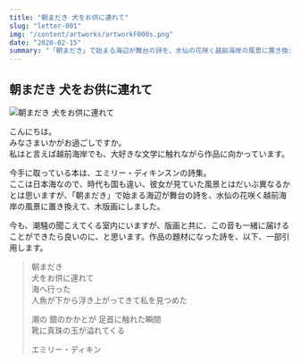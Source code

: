 ```yaml
---
title: "朝まだき 犬をお供に連れて"
slug: "letter-001"
img: "/content/artworks/artworkF000s.png"
date: "2020-02-15"
summary: "「朝まだき」で始まる海辺が舞台の詩を、水仙の花咲く越前海岸の風景に置き換えて、木版画にしました。版画と共に、この潮騒も一緒に届けることができたら良いのに、と思います。"
---
```


## 朝まだき 犬をお供に連れて

![朝まだき 犬をお供に連れて](/content/artworks/artworkF000s.png)

こんにちは。  
みなさまいかがお過ごしですか。  
私はと言えば越前海岸でも、大好きな文学に触れながら作品に向かっています。  

今手に取っている本は、エミリー・ディキンスンの詩集。  
ここは日本海なので、時代も国も違い、彼女が見ていた風景とはだいぶ異なるかとは思いますが、「朝まだき」で始まる海辺が舞台の詩を、水仙の花咲く越前海岸の風景に置き換えて、木版画にしました。  

今も、潮騒の聞こえてくる室内にいますが、版画と共に、この音も一緒に届けることができたら良いのに、と思います。作品の題材になった詩を、以下、一部引用します。  

> 朝まだき  
> 犬をお供に連れて  
> 海へ行った  
> 人魚が下から浮き上がってきて私を見つめた  
>   
> 潮の 銀のかかとが 足首に触れた瞬間  
> 靴に真珠の玉が溢れてくる  
>   
> エミリー・ディキン  
